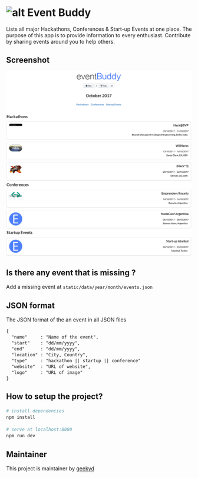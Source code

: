 # ![alt Event Buddy](/src/assets/logo.png)

Lists all major Hackathons, Conferences & Start-up Events at one place. The purpose of this app is to provide information to every enthusiast. Contribute by sharing events around you to help others.

## Screenshot

![alt screenshot](/static/screenshots/screenshot.png)

## Is there any event that is missing ?

Add a missing event at `static/data/year/month/events.json`

## JSON format

The JSON format of the an event in all JSON files

```
{
  "name"     : "Name of the event",
  "start"    : "dd/mm/yyyy",
  "end"      : "dd/mm/yyyy",
  "location" : "City, Country",
  "type"     : "hackathon || startup || conference"
  "website"  : "URL of website",
  "logo"     : "URL of image"
}
```

## How to setup the project?

``` bash
# install dependencies
npm install

# serve at localhost:8080
npm run dev
```

## Maintainer

This project is maintainer by [geekyd](https://github.com/geekyd)
